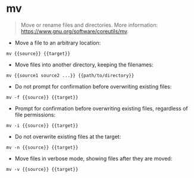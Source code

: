 # mv

> Move or rename files and directories.
> More information: <https://www.gnu.org/software/coreutils/mv>.

- Move a file to an arbitrary location:

`mv {{source}} {{target}}`

- Move files into another directory, keeping the filenames:

`mv {{source1 source2 ...}} {{path/to/directory}}`

- Do not prompt for confirmation before overwriting existing files:

`mv -f {{source}} {{target}}`

- Prompt for confirmation before overwriting existing files, regardless of file permissions:

`mv -i {{source}} {{target}}`

- Do not overwrite existing files at the target:

`mv -n {{source}} {{target}}`

- Move files in verbose mode, showing files after they are moved:

`mv -v {{source}} {{target}}`
